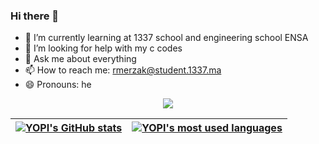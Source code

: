 ### Hi there 👋

- 🌱 I’m currently learning at 1337 school and engineering school ENSA
- 🤔 I’m looking for help with my c codes
- 💬 Ask me about everything
- 📫 How to reach me: rmerzak@student.1337.ma
- 😄 Pronouns: he


<p align="center">
	<a href="https://github.com/rmerzak">
		<img src="https://badge42.herokuapp.com/api/stats/rmerzak?darkmode=true&cursus=42cursus" />
	</a>
</p>


| [![YOPI's GitHub stats](https://github-readme-stats.vercel.app/api?username=rmerzak&count_private=true&show_icons=true&hide=issues&hide_border=true&theme=dracula)](https://github.com/rmerzak?tab=repositories) | [![YOPI's most used languages](https://github-readme-stats.vercel.app/api/top-langs/?username=rmerzak&layout=compact&hide_border=true&theme=dracula)](https://github.com/rmerzak?tab=repositories) |
|:-:|:-:|
